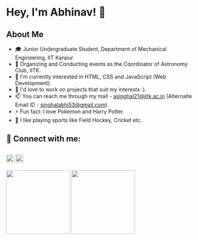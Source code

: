 # Hey, I'm Abhinav! 👋

## About Me

- 🎓 Junior Undergraduate Student, Department of Mechanical Engineering, IIT Kanpur
- 🔭 Organizing and Conducting events as the Coordinator of Astronomy Club, IITK.
- 🌱 I'm currently interested in HTML, CSS and JavaScript (Web Development).
- 💞️ I'd love to work on projects that suit my interests :).
- 📫 You can reach me through my mail - [asinghal21@iitk.ac.in](mailto:asinghal21@iitk.ac.in) (Alternalte Email ID - [singhalabhi53@gmail.com](mailto:singhalabhi53@gmail.com))
- ⚡ Fun fact: I love Pokemon and Harry Potter.
- 🏑 I like playing sports like Field Hockey, Cricket etc.

## 🔗 Connect with me:

[<img align="left" alt="LinkedIn" width="22px" src="https://cdn.jsdelivr.net/npm/simple-icons@v3/icons/linkedin.svg" />](https://www.linkedin.com/in/abhinavsinghal53/)
[<img align="left" alt="Instagram" width="22px" src="https://cdn.jsdelivr.net/npm/simple-icons@v3/icons/instagram.svg" />](https://www.instagram.com/singhal_abhi_53/)
<br>
---

<a href="https://github.com/AbsHp"><img height="170em" src="https://github-readme-stats.vercel.app/api?username=AbsHp&show_icons=true&hide_border=true&hide=issues&theme=radical"/></a>
<a href="https://github.com/AbsHp"><img height="170em" src="https://github-readme-stats.vercel.app/api/top-langs/?username=AbsHp&layout=compact&theme=radical&langs_count=6&vertical-align=center"/></a>
<br>
